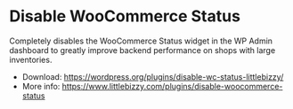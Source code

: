 # Disable WooCommerce Status

Completely disables the WooCommerce Status widget in the WP Admin dashboard to greatly improve backend performance on shops with large inventories.

* Download: https://wordpress.org/plugins/disable-wc-status-littlebizzy/
* More info: https://www.littlebizzy.com/plugins/disable-woocommerce-status
